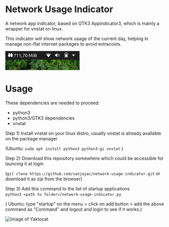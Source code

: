 # Network Usage  Indicator

A network app indicator, based on GTK3 Appindicator3, which is mainly a wrapper for vnstat on linux.

This indicator will show network usage of the current day, helping in manage non-flat internet packages to avoid extracosts.

![Demo Image](docs/demo.png)

# Usage
These dependencies are needed to proceed:
- python3
- python3/GTK3 dependencies
- vnstat

Step 1)
Install vnstat on your linux distro, usually vnstat is already available on the package manager

(Ubuntu: ```sudo apt install python3 python3-gi vnstat``` )

Step 2)
Download this repository somewhere which could be accessible for launcing it at login

(```git clone https://github.com/sanjeyac/network-usage-indicator.git``` or download it as zip from the browser)

Step 3)
Add this command to the list of startup applications  
```python3 <path to folder>/network-usage-indicator.py```

( Ubuntu: type "startup" on the menu > click on add button > add the above command as "Command" and logout and login to see if it works.)

![Image of Yaktocat](https://octodex.github.com/images/yaktocat.png)
